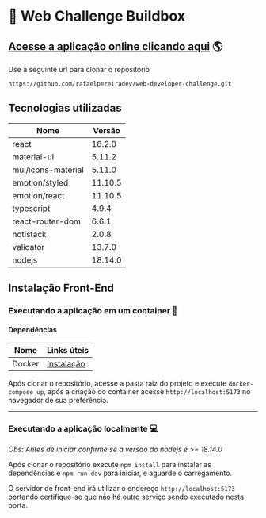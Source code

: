 # :muscle: Web Challenge Buildbox

## [Acesse a aplicação online clicando aqui](https://web-developer-challenge-bay.vercel.app/) :earth_americas:

Use a seguinte url para clonar o repositório 
```
https://github.com/rafaelpereiradev/web-developer-challenge.git
```

## Tecnologias utilizadas

Nome |Versão
------------- | --------
react  | 18.2.0
material-ui | 5.11.2
mui/icons-material | 5.11.0
emotion/styled|11.10.5
emotion/react | 11.10.5
typescript | 4.9.4
react-router-dom | 6.6.1
notistack | 2.0.8
validator | 13.7.0
nodejs|18.14.0 


## Instalação Front-End

### Executando a aplicação em um container :whale2:

#### Dependências
Nome  |Links úteis
----- |-----------
Docker|[Instalação](https://docs.docker.com/get-docker/)

Após clonar o repositório, acesse a pasta raiz do projeto e execute ```docker-compose up```, após a criação do container acesse `http://localhost:5173` no navegador de sua preferência. 


--------

### Executando a aplicação localmente :computer:

*Obs: Antes de iniciar confirme se a versão do nodejs é >= 18.14.0*

Após clonar o repositório execute  ```npm install``` para instalar as dependências e  ```npm run dev``` para iniciar,  e aguarde o carregamento.

O servidor de front-end irá utilizar o endereço `http://localhost:5173` portando certifique-se que não há outro serviço sendo executado nesta porta.
